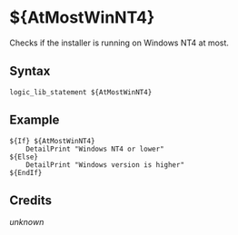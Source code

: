 # ${AtMostWinNT4}

Checks if the installer is running on Windows NT4 at most.

## Syntax

    logic_lib_statement ${AtMostWinNT4}

## Example

    ${If} ${AtMostWinNT4}
        DetailPrint "Windows NT4 or lower"
    ${Else}
        DetailPrint "Windows version is higher"
    ${EndIf}

## Credits

*unknown*
